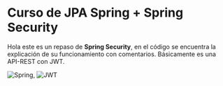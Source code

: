 # Curso de JPA Spring + Spring Security

Hola este es un repaso de **Spring Security**, en el código se encuentra la explicación de su funcionamiento con comentarios.
Básicamente es una API-REST con JWT.


![Spring](https://spring.io/img/spring-2.svg), ![JWT](https://jwt.io/img/logo.svg)
